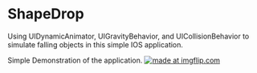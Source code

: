 # ShapeDrop

Using UIDynamicAnimator, UIGravityBehavior, and UICollisionBehavior to simulate falling objects in this simple IOS application.

Simple Demonstration of the application.
<a href="https://imgflip.com/gif/1yrfzk"><img src="https://i.imgflip.com/1yrfzk.gif" title="made at imgflip.com"/></a>
